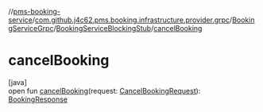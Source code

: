 //[pms-booking-service](../../../../index.md)/[com.github.j4c62.pms.booking.infrastructure.provider.grpc](../../index.md)/[BookingServiceGrpc](../index.md)/[BookingServiceBlockingStub](index.md)/[cancelBooking](cancel-booking.md)

# cancelBooking

[java]\
open fun [cancelBooking](cancel-booking.md)(request: [CancelBookingRequest](../../-cancel-booking-request/index.md)): [BookingResponse](../../-booking-response/index.md)